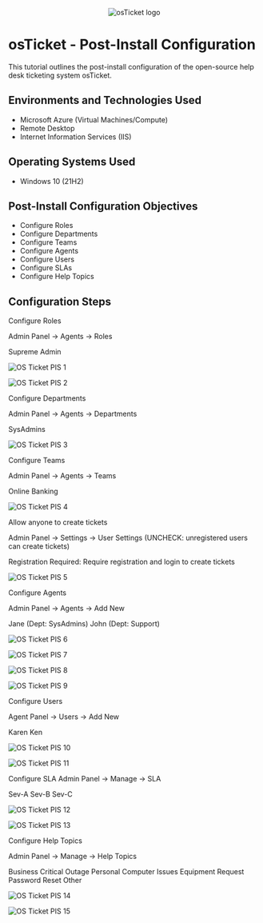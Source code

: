 <p align="center">
<img src="https://i.imgur.com/Clzj7Xs.png" alt="osTicket logo"/>
</p>

<h1>osTicket - Post-Install Configuration</h1>
This tutorial outlines the post-install configuration of the open-source help desk ticketing system osTicket.<br />


<h2>Environments and Technologies Used</h2>

- Microsoft Azure (Virtual Machines/Compute)
- Remote Desktop
- Internet Information Services (IIS)

<h2>Operating Systems Used </h2>

- Windows 10</b> (21H2)

<h2>Post-Install Configuration Objectives</h2>

- Configure Roles
- Configure Departments
- Configure Teams
- Configure Agents
- Configure Users
- Configure SLAs
- Configure Help Topics


<h2>Configuration Steps</h2>


Configure Roles

Admin Panel -> Agents -> Roles

Supreme Admin

![OS Ticket PIS 1](https://github.com/user-attachments/assets/216f0685-df4e-4494-876d-6818e0788280)


![OS Ticket PIS 2](https://github.com/user-attachments/assets/cbc58fde-6d0f-4588-81c8-63a8d9cc7f0e)


Configure Departments   

Admin Panel -> Agents -> Departments

SysAdmins


![OS Ticket PIS 3](https://github.com/user-attachments/assets/055e8294-072d-46cc-8fe9-372d64b98a3d)



Configure Teams

Admin Panel -> Agents -> Teams

Online Banking

![OS Ticket PIS 4](https://github.com/user-attachments/assets/2d2c4c28-be99-4a34-846c-9083bd56ce76)



Allow anyone to create tickets

Admin Panel -> Settings -> User Settings (UNCHECK: unregistered users can create tickets)

Registration Required: Require registration and login to create tickets 

![OS Ticket PIS 5](https://github.com/user-attachments/assets/2c644168-56bb-4cdb-bccd-15e12ca02978)





Configure Agents 

Admin Panel -> Agents -> Add New

Jane (Dept: SysAdmins)
John (Dept: Support)


![OS Ticket PIS 6](https://github.com/user-attachments/assets/bb03b461-ac60-48c1-a1f3-363637d09bf2)

![OS Ticket PIS 7](https://github.com/user-attachments/assets/e2fe11d5-e561-4bc3-aec9-6ae90e5225c5)

![OS Ticket PIS 8](https://github.com/user-attachments/assets/2289e323-8bed-4cfb-948f-2946f7abb2a4)

![OS Ticket PIS 9](https://github.com/user-attachments/assets/dbdbf07e-9701-4d26-ab94-c1696aa68740)



Configure Users

Agent Panel -> Users -> Add New

Karen
Ken


![OS Ticket PIS 10](https://github.com/user-attachments/assets/86d85028-9501-412a-b342-aefc439482fe)


![OS Ticket PIS 11](https://github.com/user-attachments/assets/13fa0ad1-b8d1-4447-b0ca-395ee9851cad)



Configure SLA
Admin Panel -> Manage -> SLA

Sev-A
Sev-B
Sev-C

![OS Ticket PIS 12](https://github.com/user-attachments/assets/1d6e7028-472d-4651-8c31-d4f3e59b17ce)


![OS Ticket PIS 13](https://github.com/user-attachments/assets/7e6fa8e5-81ca-458f-b48d-9ae9815458ac)

Configure Help Topics

Admin Panel -> Manage -> Help Topics

Business Critical Outage
Personal Computer Issues
Equipment Request
Password Reset
Other


![OS Ticket PIS 14](https://github.com/user-attachments/assets/28d03e9a-7829-4c4b-a90a-bc22cc6d3b72)

![OS Ticket PIS 15](https://github.com/user-attachments/assets/0fe052cb-cb98-4120-b15d-48e7e0a80517)




</p>
<br />
